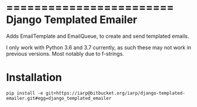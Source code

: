 ========================
Django Templated Emailer
========================

Adds EmailTemplate and EmailQueue, to create and send templated emails.

I only work with Python 3.6 and 3.7 currently, as such these may not work in
previous versions. Most notably due to f-strings.

Installation
============

    pip install -e git+https://iarp@bitbucket.org/iarp/django-templated-emailer.git#egg=django_templated_emailer
